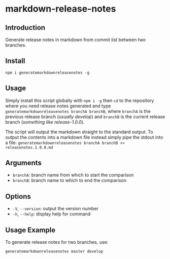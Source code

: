 # markdown-release-notes

## Introduction
Generate release notes in markdown from commit list between two branches.

## Install
`npm i generatemarkdownreleasenotes -g`

## Usage
Simply install this script globally with `npm i -g` then `cd` to the repository where you need release notes generated and type `generatemarkdownreleasenotes branchA branchB`, where `branchA` is the previous release branch (*usually develop*) and `branchB` is the current release branch (*something like release-1.0.0*).

The script will output the markdown straight to the standard output. To output the contents into a markdown file instead simply pipe the stdout into a file: `generatemarkdownreleasenotes branchA branchB >> releasenotes.1.0.0.md`

## Arguments
- `branchA`: branch name from which to start the comparison
- `branchB`: branch name to which to end the comparison

## Options
- `-V`, `--version`: output the version number
- `-h`, `--help`: display help for command

## Usage Example
To generate release notes for two branches, use:
```
generatemarkdownreleasenotes master develop
```
